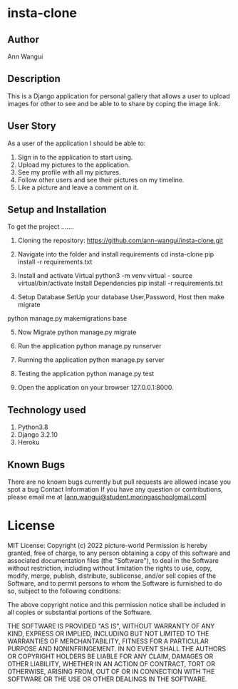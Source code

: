 # insta-clone
## Author
Ann Wangui

## Description
This is a Django application for personal gallery that allows a user to upload images for other to see and be able to to share by coping the image link.

## User Story
As a user of the application I should be able to:

1. Sign in to the application to start using.
2. Upload my pictures to the application.
3. See my profile with all my pictures.
4. Follow other users and see their pictures on my timeline.
5. Like a picture and leave a comment on it.
## Setup and Installation
To get the project .......

 1. Cloning the repository:
https://github.com/ann-wangui/insta-clone.git

2. Navigate into the folder and install requirements
cd insta-clone pip install -r requirements.txt

3. Install and activate Virtual
python3 -m venv virtual - source virtual/bin/activate
Install Dependencies
pip install -r requirements.txt

4. Setup Database
SetUp your database User,Password, Host then make migrate

python manage.py makemigrations base

5. Now Migrate
python manage.py migrate

6. Run the application
python manage.py runserver

7. Running the application
python manage.py server

8. Testing the application
python manage.py test

9. Open the application on your browser 127.0.0.1:8000.

## Technology used
1. Python3.8
2. Django 3.2.10
3. Heroku

## Known Bugs
There are no known bugs currently but pull requests are allowed incase you spot a bug Contact Information If you have any question or contributions, please email me at [ann.wangui@student.moringaschoolgmail.com]

# License
MIT License: Copyright (c) 2022 picture-world Permission is hereby granted, free of charge, to any person obtaining a copy of this software and associated documentation files (the "Software"), to deal in the Software without restriction, including without limitation the rights to use, copy, modify, merge, publish, distribute, sublicense, and/or sell copies of the Software, and to permit persons to whom the Software is furnished to do so, subject to the following conditions:

The above copyright notice and this permission notice shall be included in all copies or substantial portions of the Software.

THE SOFTWARE IS PROVIDED "AS IS", WITHOUT WARRANTY OF ANY KIND, EXPRESS OR IMPLIED, INCLUDING BUT NOT LIMITED TO THE WARRANTIES OF MERCHANTABILITY, FITNESS FOR A PARTICULAR PURPOSE AND NONINFRINGEMENT. IN NO EVENT SHALL THE AUTHORS OR COPYRIGHT HOLDERS BE LIABLE FOR ANY CLAIM, DAMAGES OR OTHER LIABILITY, WHETHER IN AN ACTION OF CONTRACT, TORT OR OTHERWISE, ARISING FROM, OUT OF OR IN CONNECTION WITH THE SOFTWARE OR THE USE OR OTHER DEALINGS IN THE SOFTWARE.

